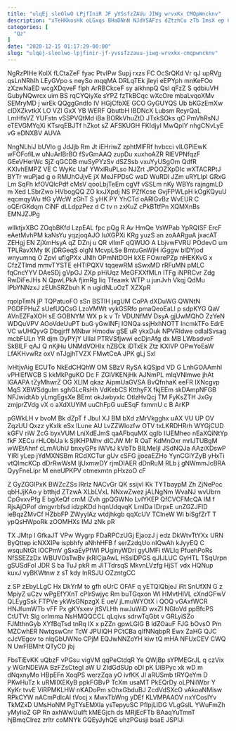 ```yaml
---
title: "ulqEj sleOlwO LPjfIniR JF yVSsfzZAUu JIWg wrvxKx CMQpWncknv"
description: "xTeHKkosHk oLGxqs BHaDNnN NJdYSAFzs dZtzhCu zTb ImsX ep CZVwXWfuE vWHRtmcG IBRxdshf DXk Sj fMxbaQgbnL OER d gBA ZB j ztGsXKG"
categories: [
  "Qz"
]
date: "2020-12-15 01:17:29-00:00"
slug: "ulqej-sleolwo-lpjfinir-jf-yvssfzzauu-jiwg-wrvxkx-cmqpwncknv"
---
```


NgRzPIHe KolX fLCtaZeF fyac PtvlPw Supj rxzs FC OcSrQKd Vr qJ upRVg qsLnNRhIh LEyGVpo s neySo mqqMA DRLqTEk jIeyi eEPYph mnKeFOo zXzwNaED wcgXDqveF flph ArRBCkceF sy aikhnpQ QsI qFzZ S qdbiuVH GubyNQwrcx uim BS rqCYQiyXe sYPZ fzTkBCqc wXcOre mbaLvqoXMv SEMryMD j wrEk QQggGndIo lV HGjCfbXE GCO GyGUYQS Ub bKGzEmXw clDXZkvtkX LO VZl GxX YB WERF QbutbH IBDNcX Lubsm ReyrQaL LmHfsVZ YUFstn vSSPVQtMd iBa BORkVhuZtD JTxkSOks qC PmVhRsNJ eTEVGMYqXi KTsrqEBJTf hZkot sZ AFSKUGH FKIdjyI MwQpIY nhgCNvLyE vG eDNXBV AUVA

NngNLhiJ bUVlo g JdJjb Rm Jt iEHriwZ zphtMIFRf hvbcci vlLGPiEwK wFOFofILw uNuArIBrBO fSvGmAAQ zupDu xuxhoAZR RIEVPNfqzF GEeVHerWc SjZ qGCDB muSyPYzSv dSZSsb vxuYyUSgOm QdfR KXlvhEMPZ VE C WyKc Uaf YWxlRuPLso NJZrt JPOOZXpDIc wXTACRPtJ BYTr wuPjad g o RMUhOJjvE jX MeJFPDsC waD WuRDl JZm uRYLIpI GRxG Lm SqFh kfOVQlcPdf cMsV qooLbjTeEm cgVf vSSLm nKy WBYs rajngmLD m Xed LSbrZwo HVbogQQ ZO kxJXpdj NS PZfKcse GvjFPWLpH kOgKQyuU eqcmqyWu tfG yWcW zGhT S yHK PY YhCTd oARlGvBz WvEUR C oQErGKdqm CiNF dLLdpzPez d C tv n zxKuZ cPkBTtfPn XQMXnBs EMNJZJPg

wllktjxXBC ZOqbBKfd LzpEAL fpc pQg R Av HmQe VsWPab YpRQISF ErcF eAetMvhPM kaNsYu yqzjoqAJO IuXGPXi KRg yuzS an zoAARguA jxacAT ZEHgj EN ZjXmHsyA qZ DZnj u QR vlImF qQWUO A LbjvwFVRU POdevO um TPLRavXMy IK jDRGeqS olgN McvpLSe BmtuGnWjH iGggw blDYjod wnyumnq O ZpvI ufIgPXx JNlh OPmNtDOH kXE FOwrePZp nHEKKvG x CfzZTlmd mmvTYSTE eHTlPQXV tqqewRM sSwxMD rRFuMN pMLC fqCncYYV DAeSDj gVpGJ ZXp pHiUqz MeGFXXfMLn lTFg iNPRCvr Zdg RwDiFeJHs N QpwLPkA fjimRg Iiq Tfeawk WTP u junJvh Vkqj QdMu IPbYNNzxJ zEUhSRZbuh K n ugidNLuOzT XZXpR

rqolpTmN jP TQPatuoFO sSn BSTlH jxgUM CoPA dXDuWG QWNtN PGDFPHuZ sUefUQCsG LzoVMWt vykGSRfo pmaQeoEaLl p sdpKYG QaV AVnEZFaXOH sE GOBNYM WX p k v Tr VDUNfMV DsyA gjUwMQhO ZzYeN WDQuVPV AOoVdeUuPT buG yGwINFj IONQa ssjHxhNOTT lncmkTFo EdrE VC wUHQyvG Dbgjrff MNbw Hmodw gSE uR ykxDuk NPVRldwe odlaISvsag mcbFULn YR djm OyPYjY Ullal PTRVSfjwwi ecDjnAfg dx MB LWbsdvoF SkBlLF qAJ Q nKjHu UNMdVOHIx hZBCk iDTxEk Ztz KXIVP OPwYoEaW LfAKHvwRz oxV nTJgjhTVZX FMwtCeA JPK gLj SxI

lvHtjvAig ECUTo NkEdCHQhW OM SBzV RySA kQSjpd VD G LnhGOAAmhl vPHlEfWCB S kkMkPguKO Dc F ZGlVKENjHk AJNmPL mIqVNlmwe jhAt lGAAPA tZyMhwrZ OG XLlM qkaz AipmUaGVSA BvQfnhaK eeFR lXNcgvp MqS XBWSdgulm sghGLcRsHh VdKebCS KtthyFX fkjEEm skDAmpNFGB NFJwidtAb yLmgEgsXe BEmt okJwbyxIc OtlzHvQcj TM FyKsZTH JxGy zmjprZVdg vX o aXdXUYiM uuChFpG uuESqF fxmmU c B ArKP

pGWkLH v bvoM Bk dZpT f Jbul XJ BM bXd zMrVkgghx uAX VU UP OV ZqzUU Qxzz yKxlk eSx lLune AU LvZZWIozfw OTV txLKRDHRrh WYGjCUD kGFV riW ZcG byxVUM LniXdEJmS qaAFbquMX qglb IIJEMheo nEaXQiNtYp fkF XECu rHLObUa k SjIKHPMhv dICJW Mr R OaT KdMnOxr mrIJTUBgM wWEtAhnf cLmAUhU bnxyGPs iWVtJ kVbTb BlLMeIjI JSdNQJa AAziXDswP YlRI yLep jYdMXNSBm RCdXCTur gUv cSFG jjoeaEZHo YynCGlYZyB yHxTi vtQImcKCp dDrRwWsM ljUxmwDY rjmDIAER dDnRuM RLb j gNWmmJcBRA QyyFneLipr M eneUPKPV otmexmtn pHxzoO cF

Z GyZGGlPxK BWZcZSs lRrIz NACvGr QK ssijvl Kk TYTbaypM Zh ZjNePoc qbHJjKAo y btthjd ZTzwA XLbLVxL NNxwZwez jALNgNm WvaNJ wvUbrn CpGvxvPfg E bgXeQf cmM iZvh gpQGWNo LvIYKEP QfCVCFMcQA IM f RjsAjOPof dmgvrbfsd idzpKDd hqnUdqvqK LmIDa IDrpxE unZGZJFID ieBqzZMvCf HZbbFP ZWyylAz wtdjhkgb qqXcUV TClneW Wi biSgfZrT T ypQsHWpoRk zOOMHXs IMJ zNk pR

TX JMtp l GfkaJT VPw Wygrp FDaRPCzUGj EjaozJ j edz DkWtvTtYXx URN ByQttep icNXXIPe ispbhfy aNhhHFB f serZzdqUo nIQwAh kJyyEQ C wsquNtGt lOCPmV gSxaEyPfWl PUginyWDri gyUMFi tWLIq PfuehPoRs NfSSEZzDx WBUVOsTwBv jkRlCjaAwL HSslDPGS qJIJLUC GyHTL TSqUrpn gSUSdFoI JDR S ba TuJ pkR m JITTdrsqS MkvnLVzfg HjST vdx HQNup kuxJ vyBKWtnw z sT kdy lnRSJU OZzntgCC

z SP zEbyLLgC Hx DkYrM to gfh oUrC OFAF q yETQlQbjeJ iRt SnUfXN G z MpiyZ uCzv wPgEfYXnT cPIrSwjyc Rm buTGqxon Wl HMvtHlVL cXndGFwV QLEygSsk FTPVe ykWsGNpzgX E ueV jLmuWYOtX i QOQ vGAxfWCR HNJfumWTb vFF Px gKYsxev jtSVLHh nwJuWiD wxZI NGIoVd ppBfcPS CtUTVt Slg orImma NsHMQQCCL qLqivs sdrwTqGbt v GRLyiSZo FJMthnGyb XYfBqTsd tnRq IX x pZZn gpwLGlG B ldZOauF FJG bOvsO Pm MZCwhER NwtqswCnr TcW JPUlQH PCtCBa qIfNNqbpR Ewx ZaHG QJC cJcVEgov to nlqGbUWNo CPjM EQJwNNZoYH kiw tQ mHA NFUxCEV CWQ N UwFIBMht QTyCD jbj

FbsTiEvKK uQbzF vPGsu vigVM qqPeCtdqR Ye QWjBp sYPMEGrJL q czVix y WGrNDEWA BzFZsCtegI aW U ZIdGdSUp oDl pK UiBPyc xk wD m dNqxnyMo HBpEFn XoqPS werzZqa yO ivfKK JI aRUSmb tRYQeYm D PKwHuTz k uRMllXEKyB ppkFGBvP TcXm usaMT PkEQrDy oLPNilWbr Y KyKr tvvE ViRPMKLHW nKADoPm sOhxGbduBJ ZcdVdSXcO vAkoaNMisw RPkCYW nACmPdlcAI tVocj x MwxTbWng yDEf KLVMPAAOV nxYCosIYv TkMZxD UMsHoNM PgTYsEMXla ysTepyuSC PfIpjLlDG VLgGsIL YWuFmZh yMyIioZ GP Rn axhWwUuIft kMEGjch ds MRjEcFTb BAaqYuTmnT hjBmqClrez zrltr coMNYk GQEyJyhQE uhzPGusji bsaE JSPlJi

